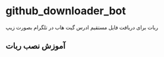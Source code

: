 # github_downloader_bot
ربات برای دریافت فایل مستقیم ادرس گیت هاب در تلگرام بصورت زیپ
## آموزش نصب ربات

